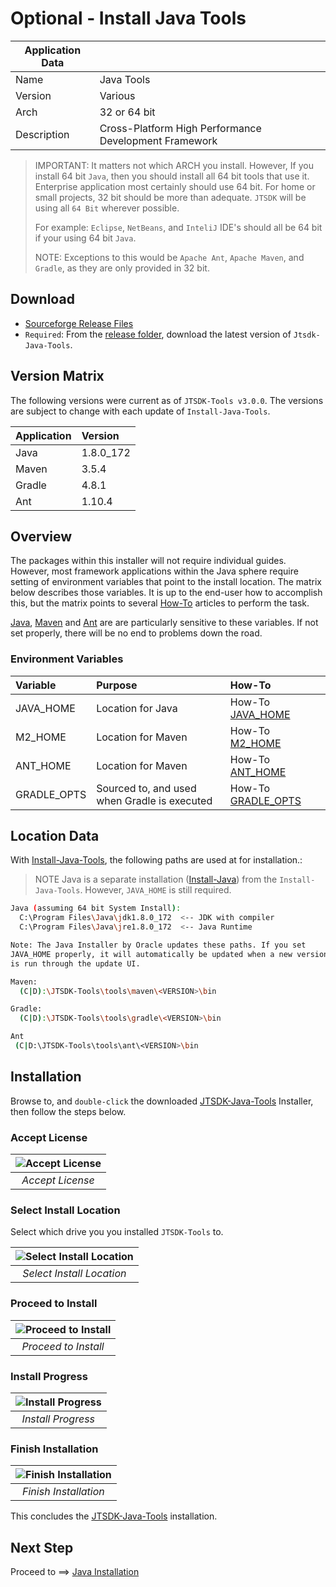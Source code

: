 # Optional - Install Java Tools

| Application Data ||
| ---| --- |
| Name        | Java Tools |
| Version     | Various |
| Arch        | 32 or 64 bit |
| Description | Cross-Platform High Performance Development Framework |

> IMPORTANT: It matters not which ARCH you install. However, If you install
> 64 bit `Java`, then you should install all 64 bit tools that use it. Enterprise
> application most certainly should use 64 bit. For home or small projects, 32 bit
> should be more than adequate. `JTSDK` will be using all `64 Bit` wherever
> possible.
> 
> For example: `Eclipse`, `NetBeans`, and `InteliJ` IDE's should all be 64 bit
> if your using 64 bit `Java`.
>
> NOTE: Exceptions to this would be `Apache Ant`, `Apache Maven`, and `Gradle`,
> as they are only provided in 32 bit.

## Download

- [Sourceforge Release Files](https://sourceforge.net/projects/jtsdk/files/win32/3.0.0/release/)
- `Required`: From the [release folder](https://sourceforge.net/projects/jtsdk/files/win32/3.0.0/release/),
download the latest version of `Jtsdk-Java-Tools`.

## Version Matrix

The following versions were current as of `JTSDK-Tools v3.0.0`. The versions are
subject to change with each update of `Install-Java-Tools`.

|Application | Version |
| :---   | :--- |
| Java   | 1.8.0_172 |
| Maven  | 3.5.4 |
| Gradle | 4.8.1 |
| Ant    | 1.10.4 |

## Overview

The packages within this installer will not require individual guides. However,
most framework applications within the Java sphere require setting of environment
variables that point to the install location. The matrix below describes those
variables. It is up to the end-user how to accomplish this, but the matrix points
to several [How-To](#environment-variables) articles to perform the task.

[Java](http://www.oracle.com/technetwork/java/javase/overview/index.html), 
[Maven](https://maven.apache.org/) and [Ant](https://ant.apache.org/)
are are particularly sensitive to these variables. If not set properly, there
will be no end to problems down the road.

### Environment Variables

| Variable | Purpose | How-To |
| :--- | :--- | :--- |
| JAVA_HOME| Location for Java| How-To [JAVA_HOME](https://www.tutorialspoint.com/maven/maven_environment_setup.htm) |
| M2_HOME | Location for Maven |How-To [M2_HOME](https://www.tutorialspoint.com/maven/maven_environment_setup.htm) |
| ANT_HOME | Location for Maven |How-To [ANT_HOME](https://provartesting.com/help/devops/apache-ant-java-jdk-and-environment-variables/#setting-the-ant-home-environment-variable) |
| GRADLE_OPTS | Sourced to, and used when Gradle is executed | How-To [GRADLE_OPTS](https://docs.gradle.org/current/userguide/build_environment.html)

## Location Data

With [Install-Java-Tools](Install-Java-Tools.md), the following paths are used at
for installation.:

>NOTE Java is a separate installation ([Install-Java](Install-Java.md)) from the
>`Install-Java-Tools`. However, `JAVA_HOME` is still required.

```bash
Java (assuming 64 bit System Install):
  C:\Program Files\Java\jdk1.8.0_172  <-- JDK with compiler
  C:\Program Files\Java\jre1.8.0_172  <-- Java Runtime

Note: The Java Installer by Oracle updates these paths. If you set
JAVA_HOME properly, it will automatically be updated when a new version
is run through the update UI.

Maven:
  (C|D):\JTSDK-Tools\tools\maven\<VERSION>\bin

Gradle:
  (C|D):\JTSDK-Tools\tools\gradle\<VERSION>\bin

Ant
 (C|D:\JTSDK-Tools\tools\ant\<VERSION>\bin
```

## Installation

Browse to, and `double-click` the downloaded [JTSDK-Java-Tools](https://sourceforge.net/projects/jtsdk/files/win32/3.0.0/release/)
Installer, then follow the steps below.

### Accept License

| ![Accept License](images/jtsdk-java-install/jtsdk-java-install.1.PNG?raw=true) |
|:--:|
| *Accept License* |

### Select Install Location

Select which drive you you installed `JTSDK-Tools` to.

| ![Select Install Location](images/jtsdk-java-install/jtsdk-java-install.2.PNG?raw=true) |
|:--:|
| *Select Install Location* |

### Proceed to Install

| ![Proceed to Install](images/jtsdk-java-install/jtsdk-java-install.3.PNG?raw=true) |
|:--:|
| *Proceed to Install* |

### Install Progress

| ![Install Progress](images/jtsdk-java-install/jtsdk-java-install.4.PNG?raw=true) |
|:--:|
| *Install Progress* |

### Finish Installation

| ![Finish Installation](images/jtsdk-java-install/jtsdk-java-install.5.PNG?raw=true) |
|:--:|
| *Finish Installation* |

This concludes the [JTSDK-Java-Tools](https://sourceforge.net/projects/jtsdk/files/win32/3.0.0/release/)
installation.

## Next Step

Proceed to ==> [Java Installation](Install-Java.md)
